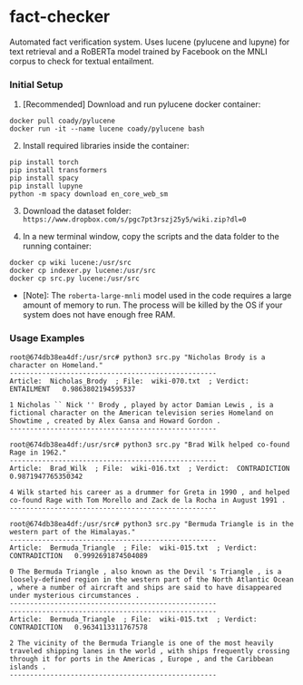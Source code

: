 # fact-checker
Automated fact verification system. Uses lucene (pylucene and lupyne) for text retrieval and a RoBERTa model trained by Facebook on the MNLI corpus to check for textual entailment.

### Initial Setup

1. [Recommended] Download and run pylucene docker container:
```
docker pull coady/pylucene
docker run -it --name lucene coady/pylucene bash
```

2. Install required libraries inside the container:
```
pip install torch
pip install transformers
pip install spacy
pip install lupyne
python -m spacy download en_core_web_sm
```
3. Download the dataset folder: `https://www.dropbox.com/s/pgc7pt3rszj25y5/wiki.zip?dl=0`

4. In a new terminal window, copy the scripts and the data folder to the running container:
```
docker cp wiki lucene:/usr/src
docker cp indexer.py lucene:/usr/src
docker cp src.py lucene:/usr/src
```

* [Note]: The `roberta-large-mnli` model used in the code requires a large amount of memory to run. The process will be killed by the OS if your system does not have enough free RAM.

### Usage Examples

```
root@674db38ea4df:/usr/src# python3 src.py "Nicholas Brody is a character on Homeland."
---------------------------------------------------
Article:  Nicholas_Brody  ; File:  wiki-070.txt  ; Verdict:  ENTAILMENT   0.9863802194595337

1 Nicholas `` Nick '' Brody , played by actor Damian Lewis , is a fictional character on the American television series Homeland on Showtime , created by Alex Gansa and Howard Gordon .
---------------------------------------------------
```
```
root@674db38ea4df:/usr/src# python3 src.py "Brad Wilk helped co-found Rage in 1962."
---------------------------------------------------
Article:  Brad_Wilk  ; File:  wiki-016.txt  ; Verdict:  CONTRADICTION   0.9871947765350342

4 Wilk started his career as a drummer for Greta in 1990 , and helped co-found Rage with Tom Morello and Zack de la Rocha in August 1991 .
---------------------------------------------------
```
```
root@674db38ea4df:/usr/src# python3 src.py "Bermuda Triangle is in the western part of the Himalayas."
---------------------------------------------------
Article:  Bermuda_Triangle  ; File:  wiki-015.txt  ; Verdict:  CONTRADICTION   0.9992691874504089

0 The Bermuda Triangle , also known as the Devil 's Triangle , is a loosely-defined region in the western part of the North Atlantic Ocean , where a number of aircraft and ships are said to have disappeared under mysterious circumstances .
---------------------------------------------------
---------------------------------------------------
Article:  Bermuda_Triangle  ; File:  wiki-015.txt  ; Verdict:  CONTRADICTION   0.9634113311767578

2 The vicinity of the Bermuda Triangle is one of the most heavily traveled shipping lanes in the world , with ships frequently crossing through it for ports in the Americas , Europe , and the Caribbean islands .
---------------------------------------------------
```
